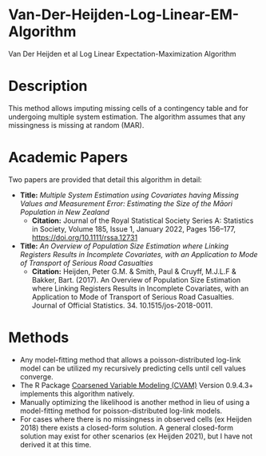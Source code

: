 # Van-Der-Heijden-Log-Linear-EM-Algorithm
Van Der Heijden et al Log Linear Expectation-Maximization Algorithm

# Description

This method allows imputing missing cells of a contingency table and for undergoing multiple system estimation. The algorithm assumes that any missingness is missing at random (MAR).

# Academic Papers
Two papers are provided that detail this algorithm in detail:

- **Title:** *Multiple System Estimation using Covariates having Missing Values and Measurement Error: Estimating the Size of the Māori Population in New Zealand*
  - **Citation:** Journal of the Royal Statistical Society Series A: Statistics in Society, Volume 185, Issue 1, January 2022, Pages 156–177, https://doi.org/10.1111/rssa.12731
- **Title:** *An Overview of Population Size Estimation where Linking Registers Results in Incomplete Covariates, with an Application to Mode of Transport of Serious Road Casualties*
  - **Citation:** Heijden, Peter G.M. & Smith, Paul & Cruyff, M.J.L.F & Bakker, Bart. (2017). An Overview of Population Size Estimation where Linking Registers Results in Incomplete Covariates, with an Application to Mode of Transport of Serious Road Casualties. Journal of Official Statistics. 34. 10.1515/jos-2018-0011.


# Methods
- Any model-fitting method that allows a poisson-distributed log-link model can be utilized my recursively predicting cells until cell values converge.
- The R Package [Coarsened Variable Modeling (CVAM)](https://github.com/uscensusbureau/cvam) Version 0.9.4.3+ implements this algorithm natively.
- Manually optimizing the likelihood is another method in lieu of using a model-fitting method for poisson-distributed log-link models.
- For cases where there is no missingness in observed cells (ex Heijden 2018) there exists a closed-form solution. A general closed-form solution may exist for other scenarios (ex Heijden 2021), but I have not derived it at this time.
